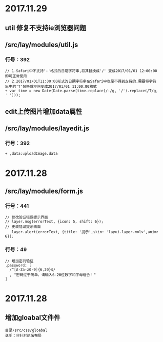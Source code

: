 
# 2017.11.29
## util 修复不支持ie浏览器问题
## /src/lay/modules/util.js
### 行号：392
```
// 1.Safari中不支持'-'格式的日期字符串,将其替换成'/' 变成2017/01/01 12:00:00即可正常使用
// 2.2017/01/01T11:00:00形式的日期字符串在Safari中也是不得到支持的,需要将字符串中的'T'替换成空格变成2017/01/01 11:00:00格式
+ var time = new Date(Date.parse(time.replace(/-/g, '/').replace(/T/g, ' ')));
```

## edit上传图片增加data属性
## /src/lay/modules/layedit.js
### 行号：392
```
+ ,data:uploadImage.data
```

# 2017.11.28
            
## /src/lay/modules/form.js
### 行号：441
```
// 修改验证错误提示界面
// layer.msg(errorText, {icon: 5, shift: 6});
// 更改错误提示画面
   layer.alert(errorText, {title: '提示',skin: 'layui-layer-molv',anim: 6});
```
### 行号：49
```
// 增加密码验证
,password: [
  /^[A-Za-z0-9]{6,20}$/
  , "密码过于简单，请输入6-20位数字和字母组合！"
]
```

# 2017.11.28

## 增加gloabal文件件
```
目录/src/css/gloabal
说明：只针对论坛布局
```

